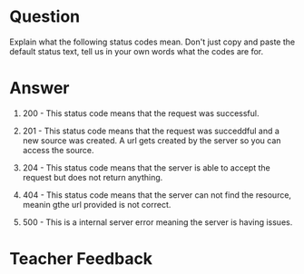 # Question

Explain what the following status codes mean. Don't just copy and paste the default status text, tell us in your own words what the codes are for.

# Answer

1. 200 - This status code means that the request was successful.

2. 201 - This status code means that the request was succeddful and a new source was created. A url gets created by the server so you can access the source.

3. 204 - This status code means that the server is able to accept the request but does not return anything.

4. 404 - This status code means that the server can not find the resource, meanin gthe url provided is not correct.

5. 500 - This is a internal server error meaning the server is having issues.

# Teacher Feedback
